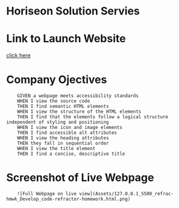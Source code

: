 
# Horiseon Solution Servies


# Link to Launch Website

[click here](https://brittnc.github.io/refrac-hmwk/)

# Company Ojectives 

        GIVEN a webpage meets accessibility standards
        WHEN I view the source code
        THEN I find semantic HTML elements
        WHEN I view the structure of the HTML elements
        THEN I find that the elements follow a logical structure independent of styling and positioning
        WHEN I view the icon and image elements
        THEN I find accessible alt attributes
        WHEN I view the heading attributes
        THEN they fall in sequential order
        WHEN I view the title element
        THEN I find a concise, descriptive title
        
        

# Screenshot of Live Webpage
        ![Full Webpage on live view](Assets/127.0.0.1_5500_refrac-hmwk_Develop_code-refractor-homework.html.png)
              
        
